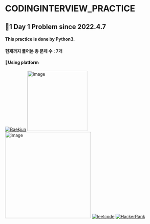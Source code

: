 # CODINGINTERVIEW_PRACTICE
## 🫡1 Day 1 Problem since 2022.4.7
#### This practice is done by Python3.
#### 현재까지 풀어본 총 문제 수 : 7개

#### 🫶Using platform
[![Baekjun](https://user-images.githubusercontent.com/61863242/213344215-dc326413-1b9e-4c52-b115-251a6c32e13a.png)](https://www.acmicpc.net/)
[<img width="196" alt="image" src="https://user-images.githubusercontent.com/61863242/213344635-22f5c1d3-2b2c-4a83-b168-3034364db8fb.png">
](https://programmers.co.kr/)
[<img width="281" alt="image" src="https://user-images.githubusercontent.com/61863242/213344971-2643cb27-8551-4142-a9c5-24d6b94d3876.png">](https://swexpertacademy.com/main/main.do)
[![leetcode](https://user-images.githubusercontent.com/61863242/213344690-9859d81e-9575-428a-a4f5-2831f304f48d.png)](https://leetcode.com/)
[![HackerRank](https://user-images.githubusercontent.com/61863242/213344764-d884f9c8-2291-425f-a964-b751894681a3.png)
](https://www.hackerrank.com/)
